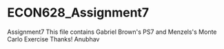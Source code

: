 # ECON628_Assignment7
Assignment7
This file contains Gabriel Brown's PS7 and Menzels's Monte Carlo Exercise
Thanks!
Anubhav

